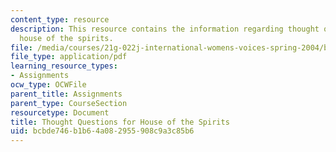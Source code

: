 ```yaml
---
content_type: resource
description: This resource contains the information regarding thought questions for
  house of the spirits.
file: /media/courses/21g-022j-international-womens-voices-spring-2004/bcbde746b1b64a082955908c9a3c85b6_MIT21G_022JS04_forhou1.pdf
file_type: application/pdf
learning_resource_types:
- Assignments
ocw_type: OCWFile
parent_title: Assignments
parent_type: CourseSection
resourcetype: Document
title: Thought Questions for House of the Spirits
uid: bcbde746-b1b6-4a08-2955-908c9a3c85b6
---
```

